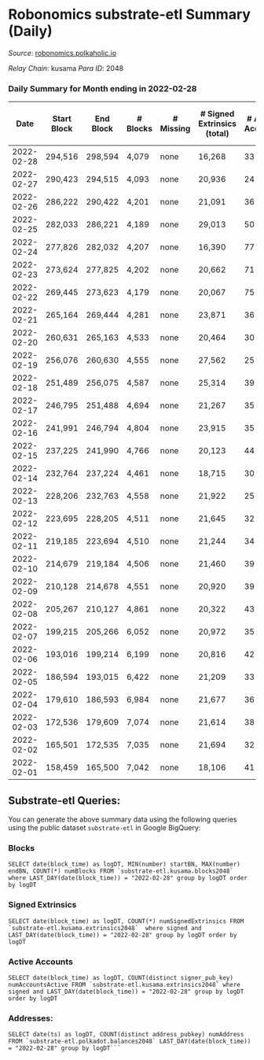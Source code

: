 # Robonomics substrate-etl Summary (Daily)

_Source_: [robonomics.polkaholic.io](https://robonomics.polkaholic.io)

*Relay Chain*: kusama
*Para ID*: 2048



### Daily Summary for Month ending in 2022-02-28


| Date | Start Block | End Block | # Blocks | # Missing | # Signed Extrinsics (total) | # Active Accounts | # Addresses with Balances | # Events | # Transfers | # XCM Transfers In | # XCM Transfers Out |
| ---- | ----------- | --------- | -------- | --------- | --------------------------- | ----------------- | ------------------------- | -------- | ----------- | ------------------ | ------------------- |
| 2022-02-28 | 294,516 | 298,594 | 4,079 | none  | 16,268 | 33 | 2,450 | 91,270 | 5 ($5,606.65) |   |   |
| 2022-02-27 | 290,423 | 294,515 | 4,093 | none  | 20,936 | 24 | 2,452 | 108,147 |   |   |   |
| 2022-02-26 | 286,222 | 290,422 | 4,201 | none  | 21,091 | 36 | 2,451 | 109,472 | 1 ($16.44) |   |   |
| 2022-02-25 | 282,033 | 286,221 | 4,189 | none  | 29,013 | 50 | 2,449 | 152,948 | 8 ($7,747.19) |   |   |
| 2022-02-24 | 277,826 | 282,032 | 4,207 | none  | 16,390 | 77 | 2,446 | 95,594 | 61 ($3,729.31) |   |   |
| 2022-02-23 | 273,624 | 277,825 | 4,202 | none  | 20,662 | 71 | 2,434 | 114,445 | 1  |   |   |
| 2022-02-22 | 269,445 | 273,623 | 4,179 | none  | 20,067 | 75 | 2,413 | 109,448 | 2 ($2.23) |   |   |
| 2022-02-21 | 265,164 | 269,444 | 4,281 | none  | 23,871 | 36 | 2,379 | 128,992 | 2 ($13,124.39) |   |   |
| 2022-02-20 | 260,631 | 265,163 | 4,533 | none  | 20,464 | 30 | 2,376 | 112,476 |   |   |   |
| 2022-02-19 | 256,076 | 260,630 | 4,555 | none  | 27,562 | 25 | 2,376 | 139,677 | 1 ($0.071) |   |   |
| 2022-02-18 | 251,489 | 256,075 | 4,587 | none  | 25,314 | 39 | 2,372 | 129,924 | 7 ($8,093.06) |   |   |
| 2022-02-17 | 246,795 | 251,488 | 4,694 | none  | 21,267 | 35 | 2,373 | 107,827 | 5 ($78.20) |   |   |
| 2022-02-16 | 241,991 | 246,794 | 4,804 | none  | 23,915 | 35 | 2,375 | 117,310 | 1 ($105,683) |   |   |
| 2022-02-15 | 237,225 | 241,990 | 4,766 | none  | 20,123 | 44 | 2,373 | 104,483 | 13 ($2,432.91) |   |   |
| 2022-02-14 | 232,764 | 237,224 | 4,461 | none  | 18,715 | 30 | 2,381 | 96,924 |   |   |   |
| 2022-02-13 | 228,206 | 232,763 | 4,558 | none  | 21,922 | 25 | 2,381 | 109,570 |   |   |   |
| 2022-02-12 | 223,695 | 228,205 | 4,511 | none  | 21,645 | 32 | 2,379 | 108,228 | 1 ($22,159.92) |   |   |
| 2022-02-11 | 219,185 | 223,694 | 4,510 | none  | 21,244 | 34 | 2,378 | 106,609 | 1 ($20.73) |   |   |
| 2022-02-10 | 214,679 | 219,184 | 4,506 | none  | 21,460 | 39 | 2,376 | 112,249 | 4 ($37.88) |   |   |
| 2022-02-09 | 210,128 | 214,678 | 4,551 | none  | 20,920 | 39 | 2,371 | 113,188 | 3  |   |   |
| 2022-02-08 | 205,267 | 210,127 | 4,861 | none  | 20,322 | 43 | 2,366 | 116,952 | 1 ($45.33) |   |   |
| 2022-02-07 | 199,215 | 205,266 | 6,052 | none  | 20,972 | 35 | 2,365 | 125,838 | 3  |   |   |
| 2022-02-06 | 193,016 | 199,214 | 6,199 | none  | 20,816 | 42 | 2,365 | 125,996 | 5 ($53,991.16) |   |   |
| 2022-02-05 | 186,594 | 193,015 | 6,422 | none  | 21,209 | 33 | 2,365 | 128,890 | 1 ($8.62) |   |   |
| 2022-02-04 | 179,610 | 186,593 | 6,984 | none  | 21,677 | 36 | 2,364 | 133,646 | 9 ($146,858) |   |   |
| 2022-02-03 | 172,536 | 179,609 | 7,074 | none  | 21,614 | 38 | 2,358 | 133,802 | 6 ($7,335.12) |   |   |
| 2022-02-02 | 165,501 | 172,535 | 7,035 | none  | 21,694 | 32 | 2,356 | 133,622 | 1 ($0.024) |   |   |
| 2022-02-01 | 158,459 | 165,500 | 7,042 | none  | 18,106 | 41 | 2,356 | 118,143 | 3 ($4,243.04) |   |   |

## Substrate-etl Queries:
You can generate the above summary data using the following queries using the public dataset `substrate-etl` in Google BigQuery:


### Blocks
```
SELECT date(block_time) as logDT, MIN(number) startBN, MAX(number) endBN, COUNT(*) numBlocks FROM `substrate-etl.kusama.blocks2048`  where LAST_DAY(date(block_time)) = "2022-02-28" group by logDT order by logDT
```


### Signed Extrinsics
```
SELECT date(block_time) as logDT, COUNT(*) numSignedExtrinsics FROM `substrate-etl.kusama.extrinsics2048`  where signed and LAST_DAY(date(block_time)) = "2022-02-28" group by logDT order by logDT
```


### Active Accounts
```
SELECT date(block_time) as logDT, COUNT(distinct signer_pub_key) numAccountsActive FROM `substrate-etl.kusama.extrinsics2048` where signed and LAST_DAY(date(block_time)) = "2022-02-28" group by logDT order by logDT
```


### Addresses:
```
SELECT date(ts) as logDT, COUNT(distinct address_pubkey) numAddress FROM `substrate-etl.polkadot.balances2048` LAST_DAY(date(block_time)) = "2022-02-28" group by logDT```

